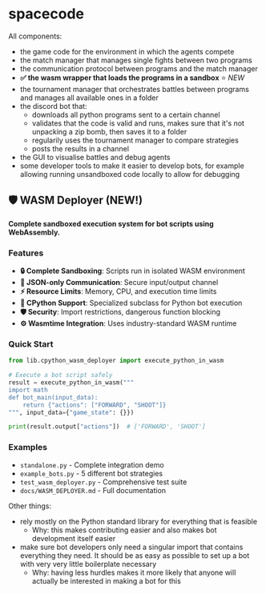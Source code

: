 # spacecode

All components:
- the game code for the environment in which the agents compete
- the match manager that manages single fights between two programs
- the communication protocol between programs and the match manager
- **✅ the wasm wrapper that loads the programs in a sandbox** ⭐ *NEW*
- the tournament manager that orchestrates battles between programs and manages all available ones in a folder
- the discord bot that:
  - downloads all python programs sent to a certain channel
  - validates that the code is valid and runs, makes sure that it's not unpacking a zip bomb, then saves it to a folder
  - regularily uses the tournament manager to compare strategies
  - posts the results in a channel
- the GUI to visualise battles and debug agents
- some developer tools to make it easier to develop bots, for example allowing running unsandboxed code locally to allow for debugging

## 🛡️ WASM Deployer (NEW!)

**Complete sandboxed execution system for bot scripts using WebAssembly.**

### Features
- **🔒 Complete Sandboxing**: Scripts run in isolated WASM environment
- **📡 JSON-only Communication**: Secure input/output channel  
- **⚡ Resource Limits**: Memory, CPU, and execution time limits
- **🐍 CPython Support**: Specialized subclass for Python bot execution
- **🛡️ Security**: Import restrictions, dangerous function blocking
- **⚙️ Wasmtime Integration**: Uses industry-standard WASM runtime

### Quick Start
```python
from lib.cpython_wasm_deployer import execute_python_in_wasm

# Execute a bot script safely
result = execute_python_in_wasm("""
import math
def bot_main(input_data):
    return {"actions": ["FORWARD", "SHOOT"]}
""", input_data={"game_state": {}})

print(result.output["actions"])  # ['FORWARD', 'SHOOT']
```

### Examples
- `standalone.py` - Complete integration demo
- `example_bots.py` - 5 different bot strategies
- `test_wasm_deployer.py` - Comprehensive test suite
- `docs/WASM_DEPLOYER.md` - Full documentation

Other things:
- rely mostly on the Python standard library for everything that is feasible
  - Why: this makes contributing easier and also makes bot development itself easier
- make sure bot developers only need a singular import that contains everything they need. It should be as easy as possible to set up a bot with very very little boilerplate necessary
  - Why: having less hurdles makes it more likely that anyone will actually be interested in making a bot for this
